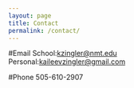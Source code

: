 ```yaml
---
layout: page
title: Contact
permalink: /contact/
---
```


#Email
School:<kzingler@nmt.edu>  
Personal:<kaileevzingler@gmail.com>

#Phone
505-610-2907
